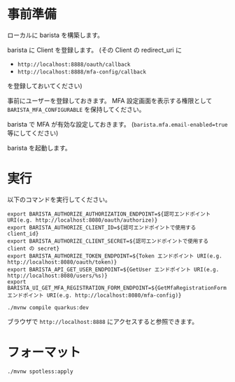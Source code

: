 # 事前準備

ローカルに barista を構築します。

barista に Client を登録します。
(その Client の redirect_uri に

* `http://localhost:8888/oauth/callback`
* `http://localhost:8888/mfa-config/callback`

を登録しておいてください)

事前にユーザーを登録しておきます。
MFA 設定画面を表示する権限として `BARISTA_MFA_CONFIGURABLE` を保持してください。

barista で MFA が有効な設定しておきます。
(`barista.mfa.email-enabled=true` 等にしてください)

barista を起動します。

# 実行

以下のコマンドを実行してください。

```shell script
export BARISTA_AUTHORIZE_AUTHORIZATION_ENDPOINT=${認可エンドポイント URI(e.g. http://localhost:8080/oauth/authorize)}
export BARISTA_AUTHORIZE_CLIENT_ID=${認可エンドポイントで使用する client_id}
export BARISTA_AUTHORIZE_CLIENT_SECRET=${認可エンドポイントで使用する client の secret}
export BARISTA_AUTHORIZE_TOKEN_ENDPOINT=${Token エンドポイント URI(e.g. http://localhost:8080/oauth/token)}
export BARISTA_API_GET_USER_ENDPOINT=${GetUser エンドポイント URI(e.g. http://localhost:8080/users/%s)}
export BARISTA_UI_GET_MFA_REGISTRATION_FORM_ENDPOINT=${GetMfaRegistrationForm エンドポイント URI(e.g. http://localhost:8080/mfa-config)}

./mvnw compile quarkus:dev
```

ブラウザで `http://localhost:8888` にアクセスすると参照できます。

# フォーマット

```sh
./mvnw spotless:apply
```
